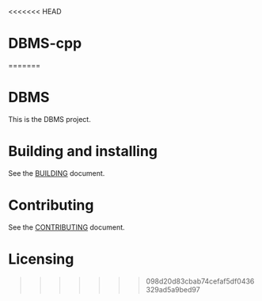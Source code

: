 <<<<<<< HEAD
# DBMS-cpp
=======
# DBMS

This is the DBMS project.

# Building and installing

See the [BUILDING](BUILDING.md) document.

# Contributing

See the [CONTRIBUTING](CONTRIBUTING.md) document.

# Licensing

<!--
Please go to https://choosealicense.com/licenses/ and choose a license that
fits your needs. The recommended license for a project of this type is the
GNU AGPLv3.
-->
>>>>>>> 098d20d83cbab74cefaf5df0436329ad5a9bed97
